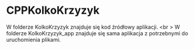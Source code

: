 # CPPKolkoKrzyzyk
W folderze KolkoKrzyzyk znajduje się kod źródłowy aplikacji. <br \>
W folderze KolkoKrzyzyk_app znajduje się sama aplikacja z potrzebnymi do uruchomienia plikami.
